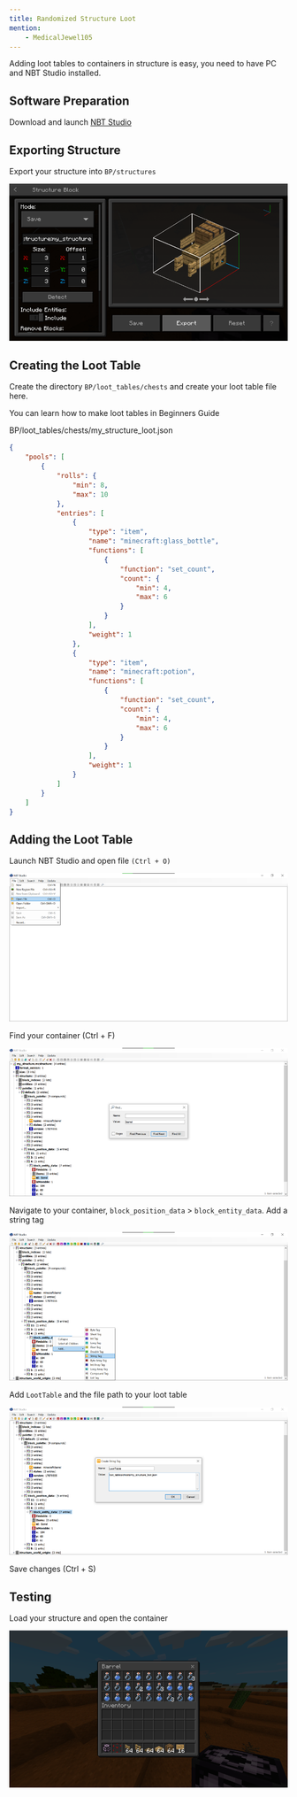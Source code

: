 ```yaml
---
title: Randomized Structure Loot
mention:
	- MedicalJewel105
---
```


Adding loot tables to containers in structure is easy, you need to have PC and NBT Studio installed.

## Software Preparation

Download and launch [NBT Studio](https://github.com/tryashtar/nbt-studio/releases/download/v1.14.1/NbtStudio.exe)

## Exporting Structure

Export your structure into `BP/structures`

![](/assets/images/tutorials/randomised-structure-loot/export_structure.png)

## Creating the Loot Table

Create the directory `BP/loot_tables/chests` and create your loot table file here.

You can learn how to make loot tables in Beginners Guide

<CodeHeader>BP/loot_tables/chests/my_structure_loot.json</CodeHeader>

```json
{
	"pools": [
		{
			"rolls": {
				"min": 8,
				"max": 10
			},
			"entries": [
				{
					"type": "item",
					"name": "minecraft:glass_bottle",
					"functions": [
						{
							"function": "set_count",
							"count": {
								"min": 4,
								"max": 6
							}
						}
					],
					"weight": 1
				},
				{
					"type": "item",
					"name": "minecraft:potion",
					"functions": [
						{
							"function": "set_count",
							"count": {
								"min": 4,
								"max": 6
							}
						}
					],
					"weight": 1
				}
			]
		}
	]
}
```

## Adding the Loot Table

Launch NBT Studio and open file `(Ctrl + O)`

![](/assets/images/tutorials/randomised-structure-loot/open_file.png)

Find your container (Ctrl + F)

![](/assets/images/tutorials/randomised-structure-loot/find_container.png)

Navigate to your container, `block_position_data` > `block_entity_data`. Add a string tag

![](/assets/images/tutorials/randomised-structure-loot/add_string_tag1.png)

Add `LootTable` and the file path to your loot table

![](/assets/images/tutorials/randomised-structure-loot/add_string_tag2.png)

Save changes (Ctrl + S)

## Testing

Load your structure and open the container

![](/assets/images/tutorials/randomised-structure-loot/test.png)
